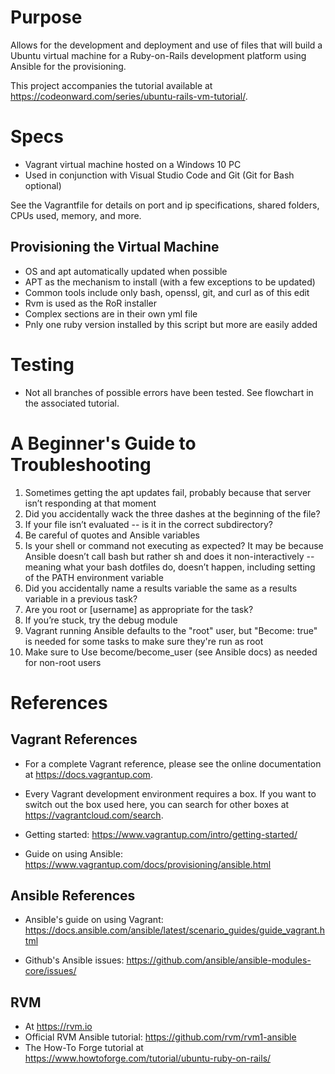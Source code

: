 # Purpose
Allows for the development and deployment and use of files that will build a Ubuntu virtual machine for a Ruby-on-Rails development platform using Ansible for the provisioning.

This project accompanies the tutorial available at https://codeonward.com/series/ubuntu-rails-vm-tutorial/.  

# Specs
* Vagrant virtual machine hosted on a Windows 10 PC
* Used in conjunction with Visual Studio Code and Git (Git for Bash optional)

See the Vagrantfile for details on port and ip specifications, shared folders, CPUs used, memory, and more.

## Provisioning the Virtual Machine

* OS and apt automatically updated when possible
* APT as the mechanism to install (with a few exceptions to be updated)
* Common tools include only bash, openssl, git, and curl as of this edit
* Rvm is used as the RoR installer
* Complex sections are in their own yml file
* Pnly one ruby version installed by this script but more are easily added

# Testing

* Not all branches of possible errors have been tested.  See flowchart in the associated tutorial.

# A Beginner's Guide to Troubleshooting

1. Sometimes getting the apt updates fail, probably because that server isn’t responding at that moment
1. Did you accidentally wack the three dashes at the beginning of the file?
1. If your file isn’t evaluated -- is it in the correct subdirectory?
1. Be careful of quotes and Ansible variables
1. Is your shell or command not executing as expected?  It may be because Ansible doesn’t call bash but rather sh and does it non-interactively -- meaning what your bash dotfiles do, doesn’t happen, including setting of the PATH environment variable
1. Did you accidentally name a results variable the same as a results variable in a previous task?
1. Are you root or [username] as appropriate for the task?
1. If you’re stuck, try the debug module
1. Vagrant running Ansible defaults to the "root" user, but "Become: true" is needed for some tasks to make sure they're run as root
1. Make sure to Use become/become_user (see Ansible docs) as needed for non-root users

# References
## Vagrant References

* For a complete Vagrant reference, please see the online documentation at
  https://docs.vagrantup.com.

* Every Vagrant development environment requires a box. If you want to switch out 
  the box used here, you can search for other boxes at 
  https://vagrantcloud.com/search.

* Getting started: https://www.vagrantup.com/intro/getting-started/

* Guide on using Ansible: https://www.vagrantup.com/docs/provisioning/ansible.html


## Ansible References
* Ansible's guide on using Vagrant: https://docs.ansible.com/ansible/latest/scenario_guides/guide_vagrant.html

* Github's Ansible issues: https://github.com/ansible/ansible-modules-core/issues/

## RVM 
* At https://rvm.io
* Official RVM Ansible tutorial: https://github.com/rvm/rvm1-ansible
* The How-To Forge tutorial at https://www.howtoforge.com/tutorial/ubuntu-ruby-on-rails/

